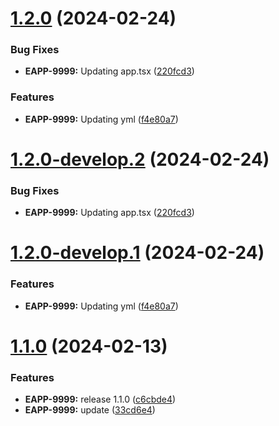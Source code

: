 # [1.2.0](https://github.com/pvega95/starlight-test/compare/v1.1.0...v1.2.0) (2024-02-24)


### Bug Fixes

* **EAPP-9999:** Updating app.tsx ([220fcd3](https://github.com/pvega95/starlight-test/commit/220fcd3462fdaf4a2da0c642eaed94cc91727664))


### Features

* **EAPP-9999:** Updating yml ([f4e80a7](https://github.com/pvega95/starlight-test/commit/f4e80a7894d6f1fa7953414653fd279cc3303193))

# [1.2.0-develop.2](https://github.com/pvega95/starlight-test/compare/v1.2.0-develop.1...v1.2.0-develop.2) (2024-02-24)


### Bug Fixes

* **EAPP-9999:** Updating app.tsx ([220fcd3](https://github.com/pvega95/starlight-test/commit/220fcd3462fdaf4a2da0c642eaed94cc91727664))

# [1.2.0-develop.1](https://github.com/pvega95/starlight-test/compare/v1.1.0...v1.2.0-develop.1) (2024-02-24)


### Features

* **EAPP-9999:** Updating yml ([f4e80a7](https://github.com/pvega95/starlight-test/commit/f4e80a7894d6f1fa7953414653fd279cc3303193))

# [1.1.0](https://github.com/pvega95/starlight-test/compare/v1.0.0...v1.1.0) (2024-02-13)


### Features

* **EAPP-9999:** release 1.1.0 ([c6cbde4](https://github.com/pvega95/starlight-test/commit/c6cbde4c7cd611afec1f29d23ff88bc83faf4423))
* **EAPP-9999:** update ([33cd6e4](https://github.com/pvega95/starlight-test/commit/33cd6e43cb684a1ac7d463f02c0342ae2d886dde))
